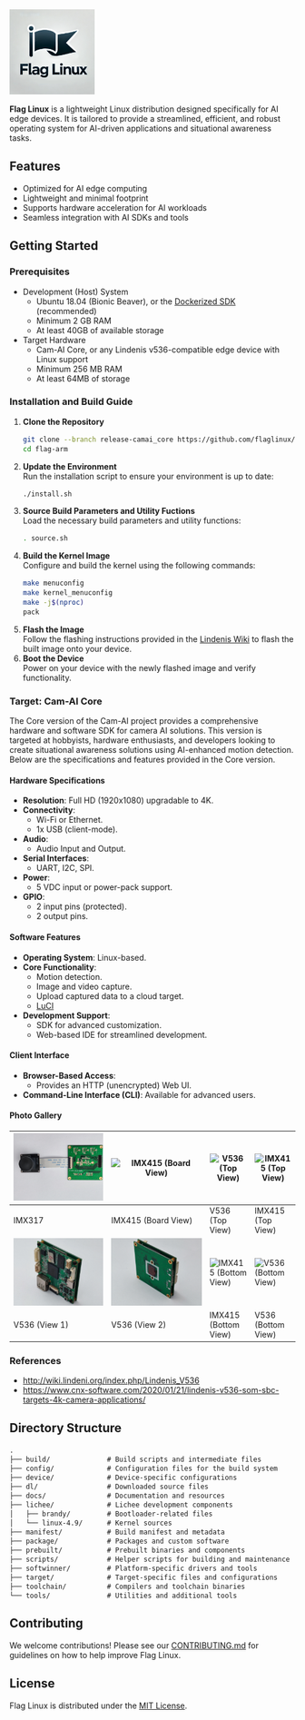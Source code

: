 <img src="./docs/flag_linux_logo.png" alt="Flag Linux" width="150px">

**Flag Linux** is a lightweight Linux distribution designed specifically for AI edge devices. It is tailored to provide a streamlined, efficient, and robust operating system for AI-driven applications and situational awareness tasks.

## Features
- Optimized for AI edge computing
- Lightweight and minimal footprint
- Supports hardware acceleration for AI workloads
- Seamless integration with AI SDKs and tools

## Getting Started
### Prerequisites
- Development (Host) System
  - Ubuntu 18.04 (Bionic Beaver), or the [Dockerized SDK](docker) (recommended)
  - Minimum 2 GB RAM
  - At least 40GB of available storage
- Target Hardware
  - Cam-AI Core, or any Lindenis v536-compatible edge device with Linux support
  - Minimum 256 MB RAM
  - At least 64MB of storage

### Installation and Build Guide
1. **Clone the Repository**  
   ```bash
   git clone --branch release-camai_core https://github.com/flaglinux/flag-arm.git
   cd flag-arm
   ```
2. **Update the Environment**  
   Run the installation script to ensure your environment is up to date:
   ```bash
   ./install.sh
   ```
3. **Source Build Parameters and Utility Fuctions**  
   Load the necessary build parameters and utility functions:
   ```bash
   . source.sh
   ```
4. **Build the Kernel Image**  
   Configure and build the kernel using the following commands:  
   ```bash
   make menuconfig
   make kernel_menuconfig
   make -j$(nproc)
   pack
   ```
5. **Flash the Image**  
   Follow the flashing instructions provided in the [Lindenis Wiki](http://wiki.lindeni.org/index.php/Lindenis_V536) to flash the built image onto your device.
6. **Boot the Device**  
   Power on your device with the newly flashed image and verify functionality.

### Target: Cam-AI Core
The Core version of the Cam-AI project provides a comprehensive hardware and software SDK for camera AI solutions. This version is targeted at hobbyists, hardware enthusiasts, and developers looking to create situational awareness solutions using AI-enhanced motion detection. Below are the specifications and features provided in the Core version.

#### Hardware Specifications
- **Resolution**: Full HD (1920x1080) upgradable to 4K.
- **Connectivity**:
  - Wi-Fi or Ethernet.
  - 1x USB (client-mode).
- **Audio**:
  - Audio Input and Output.
- **Serial Interfaces**:
  - UART, I2C, SPI.
- **Power**:
  - 5 VDC input or power-pack support.
- **GPIO**:
  - 2 input pins (protected).
  - 2 output pins.

#### Software Features
- **Operating System**: Linux-based.
- **Core Functionality**:
  - Motion detection.
  - Image and video capture.
  - Upload captured data to a cloud target.
  - [LuCI](https://openwrt.org/docs/guide-user/luci/luci.essentials)
- **Development Support**:
  - SDK for advanced customization.
  - Web-based IDE for streamlined development.

#### Client Interface
- **Browser-Based Access**:
  - Provides an HTTP (unencrypted) Web UI.
- **Command-Line Interface (CLI)**: Available for advanced users.

#### Photo Gallery
| ![IMX317](./docs/photos/IMX317.jpg) | ![IMX415 (Board View)](./docs/photos/IMX415_BD.jpg) | ![V536 (Top View)](./docs/photos/V536_TOP.jpg) | ![IMX415 (Top View)](./docs/photos/IMX415_TOP.jpg) |
|------------------------------------|---------------------------------------------|---------------------------------------------|---------------------------------------------|
| IMX317                             | IMX415 (Board View)                         | V536 (Top View)                              | IMX415 (Top View)                          |
| ![V536 (View 1)](./docs/photos/V536-1.jpg) | ![V536 (View 2)](./docs/photos/V536-2.jpg) | ![IMX415 (Bottom View)](./docs/photos/IMX415_BOTTOM.jpg) | ![V536 (Bottom View)](./docs/photos/V536_BTTOM.jpg) |
| V536 (View 1)                      | V536 (View 2)                               | IMX415 (Bottom View)                         | V536 (Bottom View)                          |

### References
- http://wiki.lindeni.org/index.php/Lindenis_V536
- https://www.cnx-software.com/2020/01/21/lindenis-v536-som-sbc-targets-4k-camera-applications/

## Directory Structure
```
.
├── build/              # Build scripts and intermediate files
├── config/             # Configuration files for the build system
├── device/             # Device-specific configurations
├── dl/                 # Downloaded source files
├── docs/               # Documentation and resources
├── lichee/             # Lichee development components
│   ├── brandy/         # Bootloader-related files
│   └── linux-4.9/      # Kernel sources
├── manifest/           # Build manifest and metadata
├── package/            # Packages and custom software
├── prebuilt/           # Prebuilt binaries and components
├── scripts/            # Helper scripts for building and maintenance
├── softwinner/         # Platform-specific drivers and tools
├── target/             # Target-specific files and configurations
├── toolchain/          # Compilers and toolchain binaries
└── tools/              # Utilities and additional tools
```

## Contributing
We welcome contributions! Please see our [CONTRIBUTING.md](./docs/CONTRIBUTING.md) for guidelines on how to help improve Flag Linux.

## License
Flag Linux is distributed under the [MIT License](./LICENSE).

